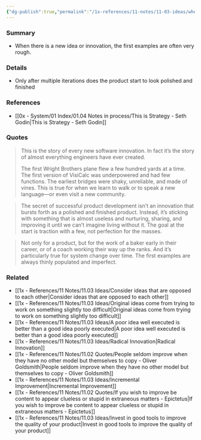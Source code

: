 ```yaml
---
{"dg-publish":true,"permalink":"/1x-references/11-notes/11-03-ideas/when-a-system-changes-the-first-iteration-is-usually-imperfect-and-rough/","title":"permanent note","created":"2025-03-30T02:22:02.564+03:00","updated":"2025-04-10T10:34:29.218+03:00"}
---
```



### Summary
- When there is a new idea or innovation, the first examples are often very rough.

### Details
- Only after multiple iterations does the product start to look polished and finished

### References
- [[0x - System/01 Index/01.04 Notes in process/This is Strategy - Seth Godin\|This is Strategy - Seth Godin]]

### Quotes
> This is the story of every new software innovation. In fact it’s the story of almost everything engineers have ever created.
> 
> The first Wright Brothers plane flew a few hundred yards at a time. The first version of VisiCalc was underpowered and had few functions. The earliest bridges were shaky, unreliable, and made of vines. This is true for when we learn to walk or to speak a new language—or even visit a new community.

> The secret of successful product development isn’t an innovation that bursts forth as a polished and finished product. Instead, it’s sticking with something that is almost useless and nurturing, sharing, and improving it until we can’t imagine living without it. The goal at the start is traction with a few, not perfection for the masses.

> Not only for a product, but for the work of a baker early in their career, or of a coach working their way up the ranks. And it’s particularly true for system change over time. The first examples are always thinly populated and imperfect.

### Related
- [[1x - References/11 Notes/11.03 Ideas/Consider ideas that are opposed to each other\|Consider ideas that are opposed to each other]]
- [[1x - References/11 Notes/11.03 Ideas/Original ideas come from trying to work on something slightly too difficult\|Original ideas come from trying to work on something slightly too difficult]]
- [[1x - References/11 Notes/11.03 Ideas/A poor idea well executed is better than a good idea poorly executed\|A poor idea well executed is better than a good idea poorly executed]]
- [[1x - References/11 Notes/11.03 Ideas/Radical Innovation\|Radical Innovation]]
- [[1x - References/11 Notes/11.02 Quotes/People seldom improve when they have no other model but themselves to copy - Oliver Goldsmith\|People seldom improve when they have no other model but themselves to copy - Oliver Goldsmith]]
- [[1x - References/11 Notes/11.03 Ideas/Incremental Improvement\|Incremental Improvement]]
- [[1x - References/11 Notes/11.02 Quotes/If you wish to improve be content to appear clueless or stupid in extraneous matters - Epictetus\|If you wish to improve be content to appear clueless or stupid in extraneous matters - Epictetus]]
- [[1x - References/11 Notes/11.03 Ideas/Invest in good tools to improve the quality of your product\|Invest in good tools to improve the quality of your product]]